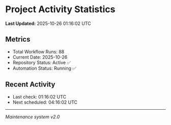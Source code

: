 # Project Activity Statistics

**Last Updated:** 2025-10-26 01:16:02 UTC

## Metrics
- Total Workflow Runs: 88
- Current Date: 2025-10-26
- Repository Status: Active ✅
- Automation Status: Running ✅

## Recent Activity
- Last check: 01:16:02 UTC
- Next scheduled: 04:16:02 UTC

---
*Maintenance system v2.0*
